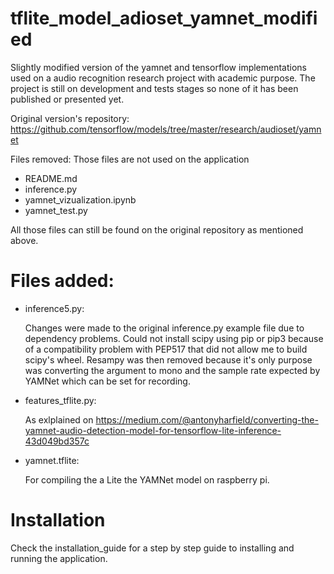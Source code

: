 # tflite_model_adioset_yamnet_modified
  Slightly modified version of the yamnet and tensorflow implementations used on a audio recognition research project with academic purpose. The project is still on development and tests stages so none of it has been published or presented yet.

Original version's repository:
https://github.com/tensorflow/models/tree/master/research/audioset/yamnet

Files removed:
Those files are not used on the application
- README.md
- inference.py
- yamnet_vizualization.ipynb
- yamnet_test.py


All those files can still be found on the original repository as mentioned above.

# Files added:
- inference5.py:

  Changes were made to the original inference.py example file due to dependency problems. Could not install scipy using pip or pip3 because of a compatibility problem with PEP517 that did not allow me to build scipy's wheel. Resampy was then removed because it's only purpose was converting the argument to mono and the sample rate expected by YAMNet which can be set for recording.

- features_tflite.py:

  As exlplained on https://medium.com/@antonyharfield/converting-the-yamnet-audio-detection-model-for-tensorflow-lite-inference-43d049bd357c

- yamnet.tflite:

  For compiling the a Lite the YAMNet model on raspberry pi.

# Installation
Check the installation_guide for a step by step guide to installing and running the application.

